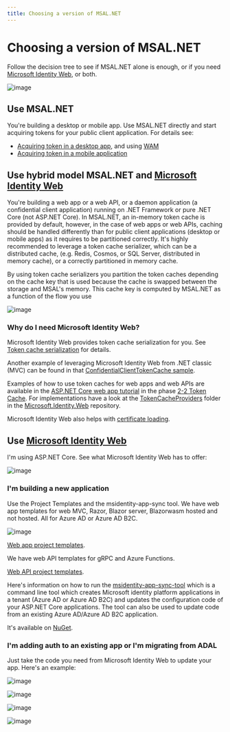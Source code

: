 ```yaml
---
title: Choosing a version of MSAL.NET
---
```


# Choosing a version of MSAL.NET

Follow the decision tree to see if MSAL.NET alone is enough, or if you need [Microsoft Identity Web](https://github.com/AzureAD/microsoft-identity-web), or both.

![image](https://user-images.githubusercontent.com/19942418/110971276-83910700-830f-11eb-8c89-35bf10291ef3.png)

## Use MSAL.NET

You're building a desktop or mobile app. Use MSAL.NET directly and start acquiring tokens for your public client application. For details see:

- [Acquiring token in a desktop app](/azure/active-directory/develop/scenario-desktop-acquire-token?tabs=dotnet), and using [WAM](../acquiring-tokens/desktop-mobile/wam.md)
- [Acquiring token in a mobile application](/azure/active-directory/develop/scenario-mobile-acquire-token)

## Use **hybrid model** MSAL.NET and [Microsoft Identity Web](https://github.com/AzureAD/microsoft-identity-web/)

You're building a web app or a web API, or a daemon application (a confidential client application) running on .NET Framework or pure .NET Core (not ASP.NET Core). In MSAL.NET, an in-memory token cache is provided by default, however, in the case of web apps or web APIs, caching should be handled differently than for public client applications (desktop or mobile apps) as it requires to be partitioned correctly. It's highly recommended to leverage a token cache serializer, which can be a distributed cache, (e.g. Redis, Cosmos, or SQL Server, distributed in memory cache), or a correctly partitioned in memory cache.

By using token cache serializers you partition the token caches depending on the cache key that is used because the cache is swapped between the storage and MSAL's memory. This cache key is computed by MSAL.NET as a function of the flow you use

![image](https://user-images.githubusercontent.com/13203188/110454488-9618ff80-80c7-11eb-86a1-48ccd8ddaea4.png)

### Why do I need Microsoft Identity Web?

Microsoft Identity Web provides token cache serialization for you.  See [Token cache serialization](https://github.com/AzureAD/microsoft-identity-web/wiki/asp-net#token-cache-serialization-for-msalnet) for details.

Another example of leveraging Microsoft Identity Web from .NET classic (MVC) can be found in that [ConfidentialClientTokenCache sample](https://github.com/Azure-Samples/active-directory-dotnet-v1-to-v2/tree/master/ConfidentialClientTokenCache).

Examples of how to use token caches for web apps and web APIs are available in the [ASP.NET Core web app tutorial](/samples/azure-samples/active-directory-aspnetcore-webapp-openidconnect-v2/enable-webapp-signin/) in the phase [2-2 Token Cache](https://github.com/Azure-Samples/active-directory-aspnetcore-webapp-openidconnect-v2/tree/master/2-WebApp-graph-user/2-2-TokenCache). For implementations have a look at the [TokenCacheProviders](https://github.com/AzureAD/microsoft-identity-web/tree/master/src/Microsoft.Identity.Web/TokenCacheProviders) folder in the [Microsoft.Identity.Web](https://github.com/AzureAD/microsoft-identity-web) repository.

Microsoft Identity Web also helps with [certificate loading](https://github.com/AzureAD/microsoft-identity-web/wiki/asp-net#help-loading-certificates). 

## Use [Microsoft Identity Web](https://github.com/AzureAD/microsoft-identity-web/)

I'm using ASP.NET Core. See what Microsoft Identity Web has to offer:

![image](https://user-images.githubusercontent.com/19942418/125811549-88eedf0f-81ab-456e-9503-3393a5ba0306.png)

### I'm building a new application

Use the Project Templates and the msidentity-app-sync tool. We have web app templates for web MVC, Razor, Blazor server, Blazorwasm hosted and not hosted. All for Azure AD or Azure AD B2C.

![image](https://user-images.githubusercontent.com/13203188/107696478-4acf2500-6cb2-11eb-9e78-2f211cd3f6ab.png)


[Web app project templates](https://github.com/AzureAD/microsoft-identity-web/wiki/web-app-template).

We have web API templates for gRPC and Azure Functions.

[Web API project templates](https://github.com/AzureAD/microsoft-identity-web/wiki/web-api-template).

Here's information on how to run the [msidentity-app-sync-tool](https://github.com/AzureAD/microsoft-identity-web/blob/master/tools/app-provisioning-tool/README.md) which is a command line tool which creates Microsoft identity platform applications in a tenant (Azure AD or Azure AD B2C) and updates the configuration code of your ASP.NET Core applications. The tool can also be used to update code from an existing Azure AD/Azure AD B2C application.

It's available on [NuGet](https://www.nuget.org/packages/msidentity-app-sync/).

### I'm adding auth to an existing app or I'm migrating from ADAL

Just take the code you need from Microsoft Identity Web to update your app. Here's an example:

![image](https://user-images.githubusercontent.com/13203188/95241144-aaea2200-080d-11eb-8633-51e7796750ce.png)

![image](https://user-images.githubusercontent.com/13203188/95241423-03212400-080e-11eb-99a3-6fbb7a38cd0c.png)

![image](https://user-images.githubusercontent.com/13203188/95241601-47142900-080e-11eb-9c0c-6ebf2febb9db.png)

![image](https://user-images.githubusercontent.com/13203188/95241777-8e9ab500-080e-11eb-92d7-dca52d37ec8b.png)
